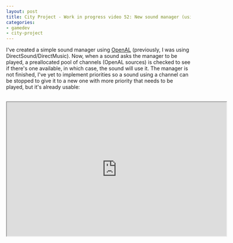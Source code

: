 ```yaml
---
layout: post
title: City Project - Work in progress video 52: New sound manager (using OpenAL)
categories:
- gamedev
- city-project
---
```


I've created a simple sound manager using <a href="http://connect.creativelabs.com/openal/default.aspx">OpenAL</a> (previously, I was using DirectSound/DirectMusic). Now, when a sound asks the manager to be played, a preallocated pool of channels (OpenAL sources) is checked to see if there's one available, in which case, the sound will use it. The manager is not finished, I've yet to implement priorities so a sound using a channel can be stopped to give it to a new one with more priority that needs to be played, but it's already usable:<br /><br /><div style="text-align: center;"><iframe height="367" src="http://www.youtube.com/embed/nyB8KKU00-k" width="600"></iframe></div>